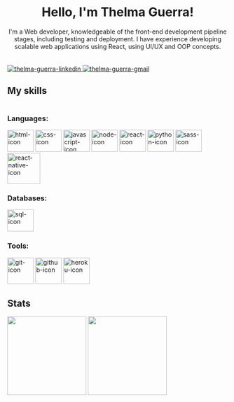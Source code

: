 <div align="center">
<h1>Hello, I'm Thelma Guerra!</h1>
I'm a Web developer, knowledgeable of the front-end development pipeline stages, including testing and deployment.
I have experience developing scalable web applications using React, using UI/UX and OOP concepts.
</div>
  
<div style="display: inline-block", align="center">
  </br>
  </br>
  <a href="https://www.linkedin.com/in/thelma-guerra-b55265216/" target="_blank">
  <img  alt="thelma-guerra-linkedin" src="https://img.shields.io/badge/LinkedIn-0077B5?style=for-the-badge&logo=linkedin&logoColor=white" style="max-width=100%;">
  </a>
  
  <a href="mailto:thelmaguerrag@gmail.com" target="_blank">
  <img  alt="thelma-guerra-gmail" src="https://img.shields.io/badge/Gmail-D14836?style=for-the-badge&logo=gmail&logoColor=white" style="max-width=100%;">
  </a>
</div>


<h2>My skills</h2>
<div id="icon_div" style="display: inline-block" align="left">
  <h3>Languages:</h3>
  <img  alt="html-icon" height="50" width="60" src="https://cdn.jsdelivr.net/gh/devicons/devicon/icons/html5/html5-plain.svg"> 
  <img  alt="css-icon" height="50" width="60" src="https://cdn.jsdelivr.net/gh/devicons/devicon/icons/css3/css3-plain.svg">
  <img  alt="javascript-icon" height="50" width="60" src="https://cdn.worldvectorlogo.com/logos/javascript-1.svg">
  <img  alt="node-icon" height="50" width="60" src="https://cdn.worldvectorlogo.com/logos/nodejs-icon.svg">
  <img  alt="react-icon" height="50" width="60" src="https://cdn.worldvectorlogo.com/logos/react-2.svg">
  <img  alt="python-icon" height="50" width="60" src="https://cdn.jsdelivr.net/gh/devicons/devicon/icons/python/python-original.svg"> 
  <img  alt="sass-icon" height="50" width="60" src="https://cdn.worldvectorlogo.com/logos/sass-1.svg"> 
  </br>
  <img  alt="react-native-icon" height="70" width="75" marginTop="100px" src="https://cdn.worldvectorlogo.com/logos/react-native-1.svg">
  </br>
  
  <h3>Databases:</h3>
  <img  alt="sql-icon" height="50" width="60" src="https://cdn.jsdelivr.net/gh/devicons/devicon/icons/mysql/mysql-original-wordmark.svg">
  <br>

<h3>Tools:</h3>
  <img  alt="git-icon" hight="50" width="60" src="https://cdn.jsdelivr.net/gh/devicons/devicon/icons/git/git-original-wordmark.svg">
  <img  alt="github-icon" hight="50" width="60" src="https://cdn.jsdelivr.net/gh/devicons/devicon/icons/github/github-original-wordmark.svg" />
  <img  alt="heroku-icon" hight="50" width="60" src="https://cdn.worldvectorlogo.com/logos/heroku-4.svg">
</div>



## Stats
<div style="display: inline-block" align="center">
  <img height="180em" src = "https://github-readme-stats.vercel.app/api?username=ThelmaGuerra&show_icons=true&theme=tokyonight&border_radius=10&bg_color=0e1117"/>
  <img height="180em" src="https://github-readme-stats.vercel.app/api/top-langs/?username=ThelmaGuerra&layout=compact&theme=tokyonight&border_radius=10&bg_color=0e1117"/>
</div>

